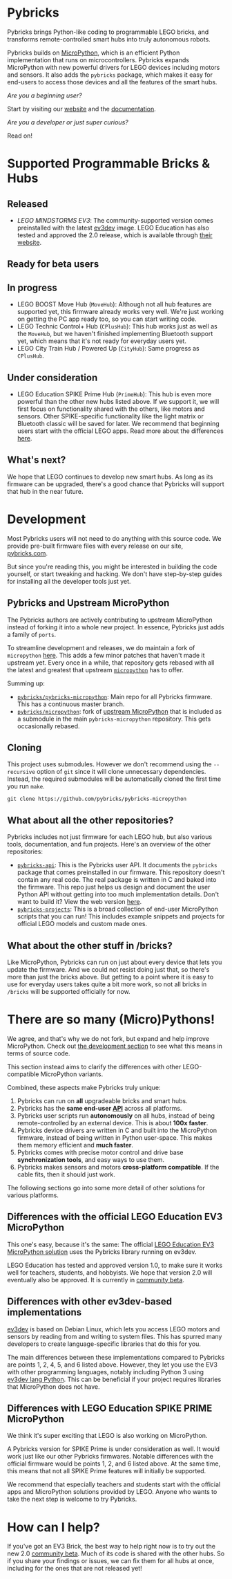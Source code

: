 # Pybricks

Pybricks brings Python-like coding to programmable LEGO bricks, and transforms
remote-controlled smart hubs into truly autonomous robots.

Pybricks builds on [MicroPython][micropython/micropython], which is an efficient
Python implementation that runs on microcontrollers. Pybricks expands
MicroPython with new powerful drivers for LEGO devices
including motors and sensors. It also adds the `pybricks` package, which makes
it easy for end-users to access those devices and all the features of the smart
hubs.

*Are you a beginning user?*

Start by visiting our [website][pybricks.com] and
the [documentation][docs].

*Are you a developer or just super curious?*

Read on!

# Supported Programmable Bricks & Hubs

## Released

- *LEGO MINDSTORMS EV3*: The community-supported version comes preinstalled with the latest [ev3dev][ev3dev-snapshot] image. LEGO Education has also
  tested and approved the 2.0 release, which is available through
  [their website][lego-education-ev3-micropython].

## Ready for beta users

## In progress

- LEGO BOOST Move Hub (`MoveHub`): Although not all hub features are supported
  yet, this firmware already works very well. We're just working on getting the
  PC app ready too, so you can start writing code.
- LEGO Technic Control+ Hub (`CPlusHub`): This hub works just as well as the
 `MoveHub`, but we haven't finished implementing Bluetooth support yet, which
  means that it's not ready for everyday users yet.
- LEGO City Train Hub / Powered Up (`CityHub`): Same progress as `CPlusHub`.

## Under consideration

- LEGO Education SPIKE Prime Hub (`PrimeHub`): This hub is even more powerful
than the other new hubs listed above. If we support it, we will first focus on
functionality shared with the others, like motors and sensors. Other
SPIKE-specific functionality like the light matrix or Bluetooth classic will be
saved for later. We recommend that beginning users start with the official LEGO
apps. Read more about the
differences [here](#differences-with-lego-education-spike-prime-micropython).

## What's next?

We hope that LEGO continues to develop new smart hubs. As long as its firmware
can be upgraded, there's a good chance that Pybricks will support that hub in
the near future.

# Development

Most Pybricks users will not need to do anything with this source code. We
provide pre-built firmware files with every release on
our site, [pybricks.com].

But since you're reading this, you might be interested in building the code
yourself, or start tweaking and hacking. We don't have step-by-step guides
for installing all the developer tools just yet.

## Pybricks and Upstream MicroPython

The Pybricks authors are actively contributing to upstream MicroPython instead of forking it into
a whole new project. In essence, Pybricks just adds a family of `ports`.

To streamline development and releases, we do maintain a fork of `micropython`
[here][pybricks/micropython]. This adds a few minor patches that haven't made
it upstream yet. Every once in a while, that repository gets rebased with all
the latest and greatest that upstream [`micropython`][micropython/micropython]
has to offer.

Summing up:

- [`pybricks/pybricks-micropython`][pybricks-micropython]: Main repo for all
  Pybricks firmware. This has a continuous master branch.
- [`pybricks/micropython`][pybricks/micropython]: fork of
  [upstream MicroPython][micropython/micropython] that is included as a
  submodule in the main `pybricks-micropython` repository. This gets occasionally rebased.


## Cloning

This project uses submodules. However we don't recommend using the
`--recursive` option of `git` since it will clone unnecessary dependencies.
Instead, the required submodules will be automatically cloned the first time
you run `make`.

    git clone https://github.com/pybricks/pybricks-micropython

## What about all the other repositories?
Pybricks includes not just firmware for each LEGO hub, but also various tools,
documentation, and fun projects. Here's an overview of the other repositories:

- [`pybricks-api`][pybricks-api]: This is the Pybricks user API. It documents
  the `pybricks` package that comes preinstalled in our firmware. This
  repository doesn't contain any real code. The real package is written in C
  and baked into the firmware. This repo just helps us design and document the
  user Python API without getting into too much implementation details. Don't
  want to build it? View the web version [here][docs].
- [`pybricks-projects`][pybricks-projects]: This is a broad
  collection of end-user MicroPython scripts that you can run! This includes
  example snippets and projects for official LEGO models and custom made ones.

## What about the other stuff in /bricks?

Like MicroPython, Pybricks can run on just about every device that lets
you update the firmware. And we could not resist doing just that, so there's
more than just the bricks above. But getting to a point where it is easy to
use for everyday users takes quite a bit more work,
so not all bricks in `/bricks` will be supported officially for now.

# There are so many (Micro)Pythons!

We agree, and that's why we do not fork, but expand and help improve
MicroPython. Check out [the development section](#development) to
see what this means in terms of source code.

This section instead aims to clarify the differences with other
LEGO-compatible MicroPython variants.

Combined, these aspects make Pybricks truly unique:

1. Pybricks can run on **all** upgradeable bricks and smart hubs.
2. Pybricks has the **same end-user [API][docs]** across all platforms.
3. Pybricks user scripts run **autonomously** on all hubs, instead of being
  remote-controlled by an external device. This is about **100x faster**.
4. Pybricks device drivers are written in C and built into the MicroPython
  firmware, instead of being written in Python user-space. This makes them
  memory efficient and **much faster**.
5. Pybricks comes with precise motor control and drive base **synchronization
  tools**, and easy ways to use them.
6. Pybricks makes sensors and motors **cross-platform compatible**. If the
   cable fits, then it should just work.

The following sections go into some more detail of other solutions for various
platforms.

## Differences with the official LEGO Education EV3 MicroPython

This one's easy, because it's the same: The official
[LEGO Education EV3 MicroPython solution][lego-education-ev3-micropython]
uses the Pybricks library running on ev3dev.

LEGO Education has tested and approved version 1.0, to make sure it works well
for teachers, students, and hobbyists. We hope that version 2.0 will eventually
also be approved. It is currently in [community beta](#ready-for-beta-users).

## Differences with other ev3dev-based implementations

[ev3dev][ev3dev.org] is based on Debian Linux, which lets you access LEGO
motors and sensors by reading from and writing to system files. This has
spurred many developers to create language-specific libraries that do this for
you.

The main differences between these implementations compared to Pybricks are
points 1, 2, 4, 5, and 6 listed above. However, they let you use the
EV3 with other programming languages, notably including Python 3
using [ev3dev lang Python][ev3dev-lang]. This can be beneficial if your
project requires libraries that MicroPython does not have.

## Differences with LEGO Education SPIKE PRIME MicroPython

We think it's super exciting that LEGO is also working on MicroPython.

A Pybricks version for SPIKE Prime is under consideration as well. It would
work just like our other Pybricks firmwares. Notable differences with the
official firmware would be points 1, 2, and 6 listed above. At the same time,
this means that not all SPIKE Prime features will initially be supported.

We recommend that especially teachers and students start with the official apps
and MicroPython solutions provided by LEGO. Anyone who wants to take the next
step is welcome to try Pybricks.

# How can I help?
If you've got an EV3 Brick, the best way to help right now is to try out the
new 2.0 [community beta](#ready-for-beta-users). Much of its code is shared
with the other hubs. So if you share your findings or issues, we can fix them
for all hubs at once, including for the ones that are not released yet!

[pybricks-micropython]: https://github.com/pybricks/pybricks-micropython
[pybricks/micropython]: https://github.com/pybricks/micropython

[pybricks-api]: https://github.com/pybricks/pybricks-api
[pybricks-projects]: https://github.com/pybricks/pybricks-api

[micropython/micropython]: https://github.com/micropython/micropython

[pybricks.com]: https://pybricks.com
[docs]: https://docs.pybricks.com

[ev3dev-snapshot]: https://oss.jfrog.org/list/oss-snapshot-local/org/ev3dev/brickstrap/

[ev3dev.org]: https://www.ev3dev.org/
[ev3dev-lang]: https://github.com/ev3dev/ev3dev-lang-python

[lego-education-ev3-micropython]: https://education.lego.com/en-us/support/mindstorms-ev3/python-for-ev3

